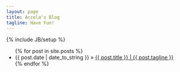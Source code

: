 ```yaml
---
layout: page
title: Accela's Blog
tagline: Have Fun!
---
```


{% include JB/setup %}

<ul class="posts">
  {% for post in site.posts %}
    <li><span>{{ post.date | date_to_string }}</span> &raquo; <a href="{{ BASE_PATH }}{{ post.url }}">{{ post.title }} | {{ post.tagline }}</a></li>
  {% endfor %}
</ul>


